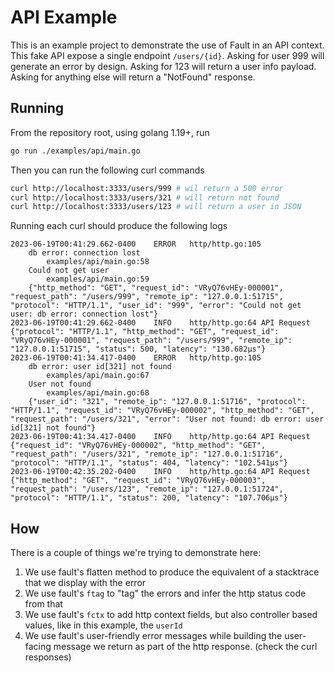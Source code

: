 # API Example

This is an example project to demonstrate the use of Fault in an API context. This fake API expose a single endpoint 
`/users/{id}`. Asking for user 999 will generate an error by design. Asking for 123 will return a user info payload.
Asking for anything else will return a "NotFound" response.

## Running

From the repository root, using golang 1.19+, run

```bash
go run ./examples/api/main.go
```

Then you can run the following curl commands
```bash
curl http://localhost:3333/users/999 # wil return a 500 error
curl http://localhost:3333/users/321 # will return not found
curl http://localhost:3333/users/123 # will return a user in JSON
```

Running each curl should produce the following logs
```
2023-06-19T00:41:29.662-0400	ERROR	http/http.go:105
	db error: connection lost
		examples/api/main.go:58
	Could not get user
		examples/api/main.go:59
	{"http_method": "GET", "request_id": "VRyQ76vHEy-000001", "request_path": "/users/999", "remote_ip": "127.0.0.1:51715", "protocol": "HTTP/1.1", "user_id": "999", "error": "Could not get user: db error: connection lost"}
2023-06-19T00:41:29.662-0400	INFO	http/http.go:64	API Request	{"protocol": "HTTP/1.1", "http_method": "GET", "request_id": "VRyQ76vHEy-000001", "request_path": "/users/999", "remote_ip": "127.0.0.1:51715", "status": 500, "latency": "130.682µs"}
2023-06-19T00:41:34.417-0400	ERROR	http/http.go:105
	db error: user id[321] not found
		examples/api/main.go:67
	User not found
		examples/api/main.go:68
	{"user_id": "321", "remote_ip": "127.0.0.1:51716", "protocol": "HTTP/1.1", "request_id": "VRyQ76vHEy-000002", "http_method": "GET", "request_path": "/users/321", "error": "User not found: db error: user id[321] not found"}
2023-06-19T00:41:34.417-0400	INFO	http/http.go:64	API Request	{"request_id": "VRyQ76vHEy-000002", "http_method": "GET", "request_path": "/users/321", "remote_ip": "127.0.0.1:51716", "protocol": "HTTP/1.1", "status": 404, "latency": "102.541µs"}
2023-06-19T00:42:35.202-0400	INFO	http/http.go:64	API Request	{"http_method": "GET", "request_id": "VRyQ76vHEy-000003", "request_path": "/users/123", "remote_ip": "127.0.0.1:51724", "protocol": "HTTP/1.1", "status": 200, "latency": "107.706µs"}
```

## How

There is a couple of things we're trying to demonstrate here:

1. We use fault's flatten method to produce the equivalent of a stacktrace that we display with the error
2. We use fault's `ftag` to "tag" the errors and infer the http status code from that
3. We use fault's `fctx` to add http context fields, but also controller based values, like in this example, the `userId`
4. We use fault's user-friendly error messages while building the user-facing message we return as part of the http response. (check the curl responses)